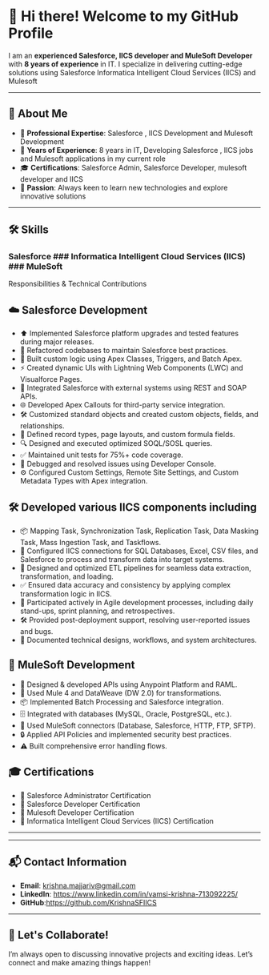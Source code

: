 # 👋 Hi there! Welcome to my GitHub Profile

I am an **experienced Salesforce, IICS developer and MuleSoft Developer** with **8 years of experience** in IT. I specialize in delivering cutting-edge solutions using Salesforce  Informatica Intelligent Cloud Services (IICS) and Mulesoft 

---

## 📖 About Me
- 🌟 **Professional Expertise**: Salesforce , IICS Development and Mulesoft Development
- 🎯 **Years of Experience**: 8 years in IT, Developing Salesforce , IICS jobs and Mulesoft applications in my current role
- 🎓 **Certifications**: Salesforce Admin, Salesforce Developer, mulesoft developer and IICS
- 🚀 **Passion**: Always keen to learn new technologies and explore innovative solutions

---

## 🛠 Skills
### Salesforce ### Informatica Intelligent Cloud Services (IICS) ### MuleSoft  
Responsibilities & Technical Contributions

☁️ Salesforce Development
---
- ⬆️ Implemented Salesforce platform upgrades and tested features during major releases.
- 🧹 Refactored codebases to maintain Salesforce best practices.
- 🧩 Built custom logic using Apex Classes, Triggers, and Batch Apex.
- ⚡ Created dynamic UIs with Lightning Web Components (LWC) and Visualforce Pages.
- 🔗 Integrated Salesforce with external systems using REST and SOAP APIs.
- 🌐 Developed Apex Callouts for third-party service integration.
- 🛠️ Customized standard objects and created custom objects, fields, and relationships.
- 📝 Defined record types, page layouts, and custom formula fields.
- 🔍 Designed and executed optimized SOQL/SOSL queries.
- ✅ Maintained unit tests for 75%+ code coverage.
- 🐞 Debugged and resolved issues using Developer Console.
- ⚙️ Configured Custom Settings, Remote Site Settings, and Custom Metadata Types with Apex integration.

🛠️ Developed various IICS components including
---
- 📦 Mapping Task, Synchronization Task, Replication Task, Data Masking Task, Mass Ingestion Task, and Taskflows.
- 🔌 Configured IICS connections for SQL Databases, Excel, CSV files, and Salesforce to process and transform data into target systems.
- 🔄 Designed and optimized ETL pipelines for seamless data extraction, transformation, and loading.
- ✅ Ensured data accuracy and consistency by applying complex transformation logic in IICS.
- 📅 Participated actively in Agile development processes, including daily stand-ups, sprint planning, and retrospectives.
- 🛠️ Provided post-deployment support, resolving user-reported issues and bugs.
- 📄 Documented technical designs, workflows, and system architectures.



🔗 MuleSoft Development
---
- 🧪 Designed & developed APIs using Anypoint Platform and RAML.
- 🧬 Used Mule 4 and DataWeave (DW 2.0) for transformations.
- 📦 Implemented Batch Processing and Salesforce integration.
- 🗄️ Integrated with databases (MySQL, Oracle, PostgreSQL, etc.).
- 🔌 Used MuleSoft connectors (Database, Salesforce, HTTP, FTP, SFTP).
- 🔒 Applied API Policies and implemented security best practices.
- ⚠️ Built comprehensive error handling flows.



## 🎓 Certifications
- 🏅 Salesforce Administrator Certification
- 🏅 Salesforce Developer Certification
- 🏅 Mulesoft Developer Certification
- 🏅 Informatica Intelligent Cloud Services (IICS) Certification

---


---

## 📬 Contact Information
- **Email**: krishna.majjariv@gmail.com
- **LinkedIn**: https://www.linkedin.com/in/vamsi-krishna-713092225/
- **GitHub**:https://github.com/KrishnaSFIICS

---

## 🌱 Let's Collaborate!
I’m always open to discussing innovative projects and exciting ideas. Let’s connect and make amazing things happen!

